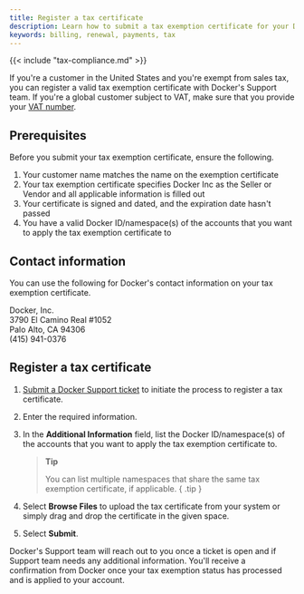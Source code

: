 ```yaml
---
title: Register a tax certificate
description: Learn how to submit a tax exemption certificate for your Docker billing.
keywords: billing, renewal, payments, tax
---
```


{{< include "tax-compliance.md" >}}

If you're a customer in the United States and you're exempt from sales tax, you can register a valid tax exemption certificate with Docker's Support team. If you're a global customer subject to VAT, make sure that you provide your [VAT number](/billing/core-billing/history/#include-your-vat-number-on-your-invoice).

## Prerequisites

Before you submit your tax exemption certificate, ensure the following.

1. Your customer name matches the name on the exemption certificate
2. Your tax exemption certificate specifies Docker Inc as the Seller or Vendor and all applicable information is filled out
3. Your certificate is signed and dated, and the expiration date hasn't passed
4. You have a valid Docker ID/namespace(s) of the accounts that you want to apply the tax exemption certificate to

## Contact information

You can use the following for Docker's contact information on your tax exemption certificate.

Docker, Inc.  
3790 El Camino Real #1052  
Palo Alto, CA 94306  
(415) 941-0376

## Register a tax certificate

1. [Submit a Docker Support ticket](https://hub.docker.com/support/contact?topic=Billing&subtopic=Tax%20information) to initiate the process to register a tax certificate.
2. Enter the required information.
3. In the **Additional Information** field, list the Docker ID/namespace(s) of the accounts that you want to apply the tax exemption certificate to.  

   > **Tip**
   >
   > You can list multiple namespaces that share the same tax exemption certificate, if applicable.
   { .tip }
4. Select **Browse Files** to upload the tax certificate from your system or simply drag and drop the certificate in the given space.
5. Select **Submit**.

Docker's Support team will reach out to you once a ticket is open and if Support team needs any additional information. You'll receive a confirmation from Docker once your tax exemption status has processed and is applied to your account.

